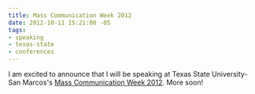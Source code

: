 ```yaml
---
title: Mass Communication Week 2012
date: 2012-10-11 15:21:00 -05
tags:
- speaking
- texas-state
- conferences
---
```


I am excited to announce that I will be speaking at Texas State University-San Marcos's <a href="https://www.txstatemcweek.com/p/schedule.html">Mass Communication Week 2012</a>. More soon!
